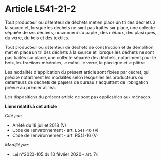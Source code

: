 # Article L541-21-2

Tout producteur ou détenteur de déchets met en place un tri des déchets à la source et, lorsque les déchets ne sont pas
traités sur place, une collecte séparée de ses déchets, notamment du papier, des métaux, des plastiques, du verre, du bois et
des textiles.

Tout producteur ou détenteur de déchets de construction et de démolition met en place un tri des déchets à la source et,
lorsque les déchets ne sont pas traités sur place, une collecte séparée des déchets, notamment pour le bois, les fractions
minérales, le métal, le verre, le plastique et le plâtre.

Les modalités d'application du présent article sont fixées par décret, qui précise notamment les modalités selon lesquelles
les producteurs ou détenteurs de déchets de papiers de bureau s'acquittent de l'obligation prévue au premier alinéa.

Les dispositions du présent article ne sont pas applicables aux ménages.

**Liens relatifs à cet article**

_Cité par_:

  - Arrêté du 18 juillet 2018 (V)
  - Code de l'environnement - art. L541-46 (V)
  - Code de l'environnement - art. R541-16 (V)

_Modifié par_:

  - Loi n°2020-105 du 10 février 2020 - art. 74
